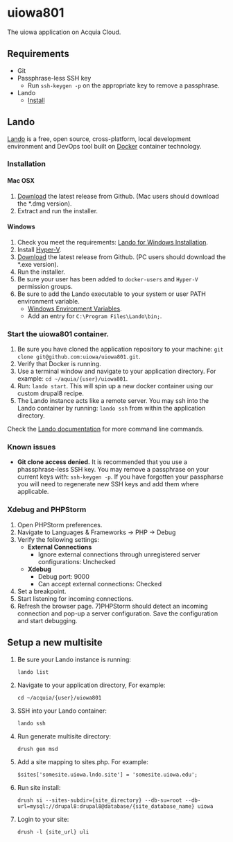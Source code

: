 # uiowa801
The uiowa application on Acquia Cloud.

## Requirements
- Git
- Passphrase-less SSH key
    - Run `ssh-keygen -p` on the appropriate key to remove a passphrase.
- Lando
    - [Install](https://docs.devwithlando.io/installation/installing.html)

## Lando
[Lando](https://docs.devwithlando.io/) is a free, open source, cross-platform, local development environment and DevOps tool built on [Docker](https://www.docker.com/) container technology.

### Installation
#### Mac OSX
1) [Download](https://github.com/lando/lando/releases) the latest release from Github. (Mac users should download the *.dmg version).
2) Extract and run the installer.
#### Windows
1) Check you meet the requirements: [Lando for Windows Installation](https://docs.devwithlando.io/installation/installing.html#windows).
2) Install [Hyper-V](https://docs.microsoft.com/en-us/virtualization/hyper-v-on-windows/quick-start/enable-hyper-v).
3) [Download](https://github.com/lando/lando/releases) the latest release from Github. (PC users should download the *.exe version).
4) Run the installer.
5) Be sure your user has been added to `docker-users` and `Hyper-V` permission groups.
6) Be sure to add the Lando executable to your system or user PATH environment variable.
   - [Windows Environment Variables](https://www.computerhope.com/issues/ch000549.htm).
   - Add an entry for `C:\Program Files\Lando\bin;`.

### Start the uiowa801 container.
1) Be sure you have cloned the application repository to your machine: `git clone git@github.com:uiowa/uiowa801.git`.
2) Verify that Docker is running.
3) Use a terminal window and navigate to your application directory. For example: `cd ~/aquia/{user}/uiowa801`.
4) Run: `lando start`. This will spin up a new docker container using our custom drupal8 recipe.
5) The Lando instance acts like a remote server. You may ssh into the Lando container by running: `lando ssh` from within the application directory.
 
 Check the [Lando documentation](https://docs.devwithlando.io/cli/usage.html) for more command line commands.

### Known issues
- **Git clone access denied.** It is recommended that you use a phassphrase-less SSH key. You may remove a passphrase on your current keys with: `ssh-keygen -p`. If you have forgotten your passpharse you will need to regenerate new SSH keys and add them where applicable.

### Xdebug and PHPStorm
1) Open PHPStorm preferences.
2) Navigate to Languages & Frameworks -> PHP -> Debug
3) Verify the following settings:
   - **External Connections**
     - Ignore external connections through unregistered server configurations: Unchecked
   - **Xdebug**
     - Debug port: 9000
     - Can accept external connections: Checked
4) Set a breakpoint.
5) Start listening for incoming connections.
6) Refresh the browser page.
7)PHPStorm should detect an incoming connection and pop-up a server configuration. Save the configuration and start debugging. 

## Setup a new multisite
1) Be sure your Lando instance is running:
    ```
    lando list
    ```
2) Navigate to your application directory, For example:
   ```
   cd ~/acquia/{user}/uiowa801
   ```
3) SSH into your Lando container:
   ```
   lando ssh
   ```
4) Run generate multisite directory:
    ```
    drush gen msd
    ```
5) Add a site mapping to sites.php. For example: 
    ```
    $sites['somesite.uiowa.lndo.site'] = 'somesite.uiowa.edu';
    ```
6) Run site install:
    ```
    drush si --sites-subdir={site_directory} --db-su=root --db-url=mysql://drupal8:drupal8@database/{site_database_name} uiowa
    ```
7) Login to your site:
    ```
    drush -l {site_url} uli
    ```
